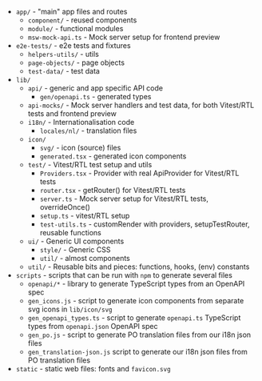 - `app/` - "main" app files and routes
    - `component/` - reused components
    - `module/` - functional modules
    - `msw-mock-api.ts` - Mock server setup for frontend preview
- `e2e-tests/` - e2e tests and fixtures 
    - `helpers-utils/` - utils
    - `page-objects/` - page objects
    - `test-data/` - test data
- `lib/`
    - `api/` - generic and app specific API code
        - `gen/openapi.ts` - generated types
    - `api-mocks/` - Mock server handlers and test data, for both Vitest/RTL tests and frontend preview
    - `i18n/` - Internationalisation code
        - `locales/nl/` - translation files
    - `icon/`
        - `svg/` - icon (source) files
        - `generated.tsx` - generated icon components
    - `test/` - Vitest/RTL test setup and utils
        - `Providers.tsx` - Provider with real ApiProvider for Vitest/RTL tests
        - `router.tsx` - getRouter() for Vitest/RTL tests
        - `server.ts` - Mock server setup for Vitest/RTL tests, overrideOnce()
        - `setup.ts` - vitest/RTL setup
        - `test-utils.ts` - customRender with providers, setupTestRouter, reusable functions
    - `ui/` - Generic UI components
        - `style/` - Generic CSS
        - `util/` - almost components
    - `util/` - Reusable bits and pieces: functions, hooks, (env) constants
- `scripts` - scripts that can be run with `npm` to generate several files
  - `openapi/*` - library to generate TypeScript types from an OpenAPI spec
  - `gen_icons.js` - script to generate icon components from separate svg icons in `lib/icon/svg`
  - `gen_openapi_types.ts` - script to generate `openapi.ts` TypeScript types from `openapi.json` OpenAPI spec
  - `gen_po.js` - script to generate PO translation files from our i18n json files
  - `gen_translation-json.js` script to generate our i18n json files from PO translation files
- `static` - static web files: fonts and `favicon.svg`